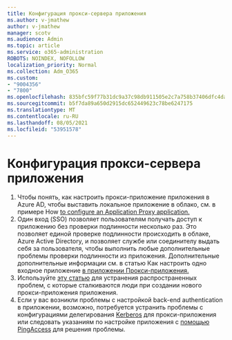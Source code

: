 ```yaml
---
title: Конфигурация прокси-сервера приложения
ms.author: v-jmathew
author: v-jmathew
manager: scotv
ms.audience: Admin
ms.topic: article
ms.service: o365-administration
ROBOTS: NOINDEX, NOFOLLOW
localization_priority: Normal
ms.collection: Adm_O365
ms.custom:
- "9004356"
- "7800"
ms.openlocfilehash: 835bfc59f77b31dc9a37c98db911505e2c7a758b37406dfc4da2d139afa61db5
ms.sourcegitcommit: b5f7da89a650d2915dc652449623c78be6247175
ms.translationtype: MT
ms.contentlocale: ru-RU
ms.lasthandoff: 08/05/2021
ms.locfileid: "53951578"
---
```

# <a name="app-proxy-configuration"></a>Конфигурация прокси-сервера приложения

1. Чтобы понять, как настроить прокси-приложение приложения в Azure AD, чтобы выставить локальное приложение в облако, см. в примере How [to configure an Application Proxy application.](https://docs.microsoft.com/azure/active-directory/application-proxy-config-how-to)
2. Один вход (SSO) позволяет пользователям получать доступ к приложению без проверки подлинности несколько раз. Это позволяет единой проверке подлинности происходить в облаке, Azure Active Directory, и позволяет службе или соединителу выдать себя за пользователя, чтобы выполнить любые дополнительные проблемы проверки подлинности из приложения. Дополнительные дополнительные информации см. в статью Как настроить одно входное приложение [в приложении Прокси-приложения.](https://docs.microsoft.com/azure/active-directory/application-proxy-config-sso-how-to)
3. Используйте [эту статью](https://docs.microsoft.com/azure/active-directory/application-proxy-config-problem) для устранения распространенных проблем, с которые сталкиваются люди при создании нового прокси-приложения приложения.
4. Если у вас возникли проблемы с настройкой back-end authentication в приложении, возможно, потребуется устранить проблемы с конфигурациями делегирования [Kerberos](https://docs.microsoft.com/azure/active-directory/application-proxy-back-end-kerberos-constrained-delegation-how-to) для прокси-приложения или следовать указаниям по настройке приложения с [помощью PingAccess](https://docs.microsoft.com/azure/active-directory/application-proxy-back-end-ping-access-how-to) для решения проблемы.
